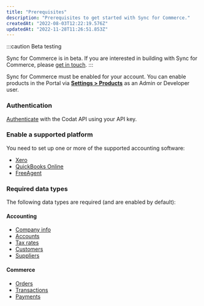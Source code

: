```yaml
---
title: "Prerequisites"
description: "Prerequisites to get started with Sync for Commerce."
createdAt: "2022-08-03T12:22:19.576Z"
updatedAt: "2022-11-28T11:26:51.853Z"
---
```


:::caution Beta testing

Sync for Commerce is in beta. If you are interested in building with Sync for Commerce, please [get in touch](mailto:sync-for-commerce@codat.io).
:::

Sync for Commerce must be enabled for your account. You can enable products in the Portal via [**Settings > Products**](https://app.codat.io/settings/products) as an Admin or Developer user.

### Authentication

[Authenticate](/using-the-api/authentication) with the Codat API using your API key.

### Enable a supported platform

You need to set up one or more of the supported accounting software:

- [Xero](/integrations/accounting/xero/accounting-xero)
- [QuickBooks Online](/integrations/accounting/quickbooksonline/accounting-quickbooksonline)
- [FreeAgent](/integrations/accounting/freeagent/accounting-freeagent)

### Required data types

The following data types are required (and are enabled by default):

#### Accounting

- [Company info](/accounting-api#/schemas/CompanyDataset)
- [Accounts](/accounting-api#/schemas/Account)
- [Tax rates](/accounting-api#/schemas/TaxRates)
- [Customers](/accounting-api#/schemas/Customers)
- [Suppliers](/accounting-api#/schemas/Suppliers)

#### Commerce

- [Orders](/commerce-api#/schemas/orders)
- [Transactions](/commerce-api#/schemas/transactions)
- [Payments](/commerce-api#/schemas/payments)

